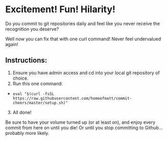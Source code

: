 # Excitement! Fun! Hilarity!
Do you commit to git repositories daily and feel like you never receive the recognition you deserve?

Well now you can fix that with one curl command! Never feel undervalued again!

## Instructions:
1. Ensure you have admin access and cd into your local git repository of choice.
2. Run this one command:
  - `eval "$(curl -fsSL https://raw.githubusercontent.com/homeofmatt/commit-cheers/master/setup.sh)"`
3. All done!

Be sure to have your volume turned up (or at least on), and enjoy every commit from here on until you die! Or until you stop committing to Github... probably more likely.
